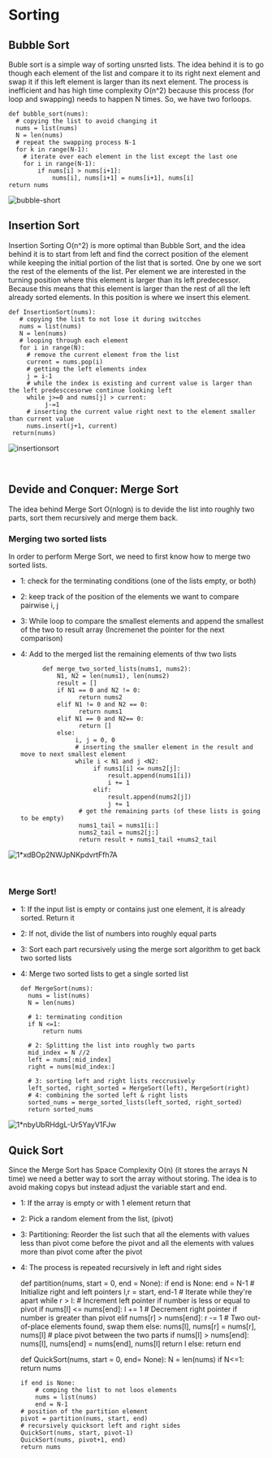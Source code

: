 # Sorting

## Bubble Sort
Buble sort is a simple way of sorting unsrted lists. The idea behind it is to go though each element of the list and compare it to its right next element and swap it if this left element is larger than its next element. The process is inefficient and has high time complexity O(n^2) because this process (for loop and swapping) needs to happen N times. So, we have two forloops.

    def bubble_sort(nums):
      # copying the list to avoid changing it
      nums = list(nums)
      N = len(nums)
      # repeat the swapping process N-1
      for k in range(N-1):
        # iterate over each element in the list except the last one
        for i in range(N-1):
            if nums[i] > nums[i+1]:
                nums[i], nums[i+1] = nums[i+1], nums[i]
    return nums

![bubble-short](https://user-images.githubusercontent.com/76843403/193773764-e1d21f32-6aac-4862-8763-7f511ae3c74a.png)

    
## Insertion Sort
Insertion Sorting O(n^2) is more optimal than Bubble Sort, and the idea behind it is to start from left and find the correct position of the element while keeping the initial portion of the list that is sorted. One by one we sort the rest of the elements of the list. Per element we are interested in the turning position where this element is larger than its left predecessor. Because this means that this element is larger than the rest of all the left already sorted elements. In this position is where we insert this element. 

    def InsertionSort(nums):
       # copying the list to not lose it during switcches
       nums = list(nums)
       N = len(nums)
       # looping through each element 
       for i in range(N):
         # remove the current element from the list
         current = nums.pop(i)
         # getting the left elements index
         j = i-1
         # while the index is existing and current value is larger than the left predesccesorwe continue looking left
         while j>=0 and nums[j] > current:
              j-=1
         # inserting the current value right next to the element smaller than current value
         nums.insert(j+1, current)
     return(nums)
     
 
![insertionsort](https://user-images.githubusercontent.com/76843403/193775053-b6a505e7-6600-492b-9e3f-13701be91d28.png)

<br>

## Devide and Conquer: Merge Sort
The idea behind Merge Sort O(nlogn) is to devide the list into roughly two parts, sort them recursively and merge them back.
### Merging two sorted lists
In order to perform Merge Sort, we need to first know how to merge two sorted lists. 
- 1: check for the terminating conditions (one of the lists empty, or both)
- 2: keep track of the position of the elements we want to compare pairwise i, j
- 3: While loop to compare the smallest elements and append the smallest of the two to result array (Incremenet the pointer for the next comparison)
- 4: Add to the merged list the remaining elements of thw two lists
 
            def merge_two_sorted_lists(nums1, nums2):
                N1, N2 = len(nums1), len(nums2)
                result = []
                if N1 == 0 and N2 != 0:
                      return nums2
                elif N1 != 0 and N2 == 0:
                      return nums1
                elif N1 == 0 and N2== 0:
                      return []
                else:
                     i, j = 0, 0
                     # inserting the smaller element in the result and move to next smallest element
                     while i < N1 and j <N2:
                          if nums1[i] <= nums2[j]:
                              result.append(nums1[i])
                              i += 1
                          elif:
                              result.append(nums2[j])
                              j += 1
                      # get the remaining parts (of these lists is going to be empty)
                      nums1_tail = nums1[i:]
                      nums2_tail = nums2[j:]
                      return result + nums1_tail +nums2_tail


![1*xdBOp2NWJpNKpdvrtFfh7A](https://user-images.githubusercontent.com/76843403/193793168-e5d47fe3-8ebf-4937-b72b-583ed2edfa79.png)


<br>

### Merge Sort!

- 1: If the input list is empty or contains just one element, it is already sorted. Return it
- 2: If not, divide the list of numbers into roughly equal parts
- 3: Sort each part recursively using the merge sort algorithm to get back two sorted lists
- 4: Merge two sorted lists to get a single sorted list


      def MergeSort(nums):
        nums = list(nums)
        N = len(nums)
        
        # 1: terminating condition
        if N <=1:
            return nums

        # 2: Splitting the list into roughly two parts
        mid_index = N //2
        left = nums[:mid_index]
        right = nums[mid_index:]

        # 3: sorting left and right lists reccrusively
        left_sorted, right_sorted = MergeSort(left), MergeSort(right)
        # 4: combining the sorted left & right lists
        sorted_nums = merge_sorted_lists(left_sorted, right_sorted)
        return sorted_nums

![1*nbyUbRHdgL-Ur5YayV1FJw](https://user-images.githubusercontent.com/76843403/193786939-3b99c92c-d2f3-46da-ac41-241a11efd782.png)



## Quick Sort
Since the Merge Sort has Space Complexity O(n) (it stores the arrays N time) we need a better way to sort the array without storing. The idea is to avoid making copys but instead adjust the variable start and end.
- 1: If the array is empty or with 1 element return that
- 2: Pick a random element from the list, (pivot)
- 3: Partitioning: Reorder the list such that all the elements with values less than pivot come before the pivot and all the elements with values more than pivot come after the pivot
- 4: The process is repeated recursively in left and right sides

     
     
     def partition(nums, start = 0, end = None):
        if end is None:
            end = N-1
        # Initialize right and left pointers
        l,r = start, end-1
        # Iterate while they're apart
        while r > l:
            # Increment left pointer if number is less or equal to pivot
            if nums[l] <= nums[end]:
                l += 1
            # Decrement right pointer if number is greater than pivot
            elif nums[r] > nums[end]:
                r -= 1
            # Two out-of-place elements found, swap them
            else:
                nums[l], nums[r] = nums[r], nums[l]
        # place pivot between the two parts
        if nums[l] > nums[end]:
            nums[l], nums[end] = nums[end], nums[l]
            return l
        else:
            return end
            
            
    def QuickSort(nums, start = 0, end= None):
      N = len(nums)
      if N<=1:
        return nums
   

      if end is None:
          # comping the list to not loos elements
          nums = list(nums)
          end = N-1
      # position of the partition element
      pivot = partition(nums, start, end)
      # recursively quicksort left and right sides
      QuickSort(nums, start, pivot-1)
      QuickSort(nums, pivot+1, end)
      return nums

